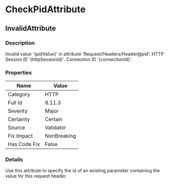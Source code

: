 ﻿---  
uid: Validator_8_11_3  
---

# CheckPidAttribute

## InvalidAttribute

### Description

Invalid value '{pidValue}' in attribute 'Request\/Headers\/Header@pid'. HTTP Session ID '{httpSessionId}'. Connection ID '{connectionId}'.

### Properties

| Name         | Value       |
| ------------ | ----------- |
| Category     | HTTP        |
| Full Id      | 8.11.3      |
| Severity     | Major       |
| Certainty    | Certain     |
| Source       | Validator   |
| Fix Impact   | NonBreaking |
| Has Code Fix | False       |

### Details

Use this attribute to specify the id of an existing parameter containing the value for this request header.
